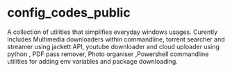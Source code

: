 # config_codes_public
A collection of utilities that simplifies everyday windows usages. Curently includes Multimedia downloaders within commandline, torrent searcher and streamer using jackett API, youtube downloader and cloud uploader using python , PDF pass remover, Photo organiser ,Powershell commandline utilities for adding env variables and package downloading.
